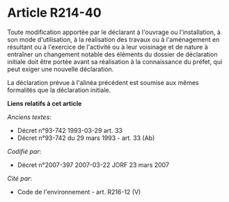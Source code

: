 # Article R214-40

Toute modification apportée par le déclarant à l'ouvrage ou l'installation, à son mode d'utilisation, à la réalisation des
travaux ou à l'aménagement en résultant ou à l'exercice de l'activité ou à leur voisinage et de nature à entraîner un
changement notable des éléments du dossier de déclaration initiale doit être portée avant sa réalisation à la connaissance du
préfet, qui peut exiger une nouvelle déclaration.

La déclaration prévue à l'alinéa précédent est soumise aux mêmes formalités que la déclaration initiale.

**Liens relatifs à cet article**

_Anciens textes_:

  - Décret n°93-742 1993-03-29 art. 33
  - Décret n°93-742 du 29 mars 1993 - art. 33 (Ab)

_Codifié par_:

  - Décret n°2007-397 2007-03-22 JORF 23 mars 2007

_Cité par_:

  - Code de l'environnement - art. R216-12 (V)
